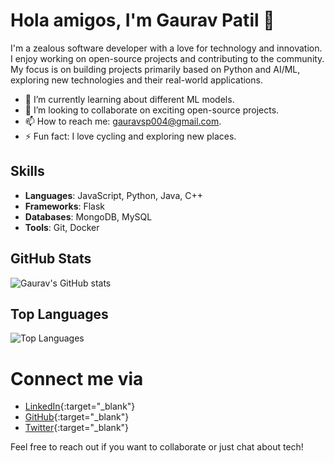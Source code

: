 # Hola amigos, I'm Gaurav Patil 👋

I'm a zealous software developer with a love for technology and innovation. I enjoy working on open-source projects and contributing to the community. My focus is on building projects primarily based on Python and AI/ML, exploring new technologies and their real-world applications.

- 🌱 I’m currently learning about different ML models.
- 👯 I’m looking to collaborate on exciting open-source projects.
- 📫 How to reach me: gauravsp004@gmail.com.
- ⚡ Fun fact: I love cycling and exploring new places.

## Skills
- **Languages**: JavaScript, Python, Java, C++
- **Frameworks**: Flask
- **Databases**: MongoDB, MySQL
- **Tools**: Git, Docker

## GitHub Stats
![Gaurav's GitHub stats](https://github-readme-stats.vercel.app/api?username=GauravPatil04&show_icons=true&theme=radical)

## Top Languages
![Top Languages](https://github-readme-stats.vercel.app/api/top-langs/?username=GauravPatil04&layout=compact&theme=radical)

# Connect me via
- [LinkedIn](https://www.linkedin.com/in/your-profile){:target="_blank"}
- [GitHub](https://github.com/your-profile){:target="_blank"}
- [Twitter](https://twitter.com/your-profile){:target="_blank"}

Feel free to reach out if you want to collaborate or just chat about tech!
